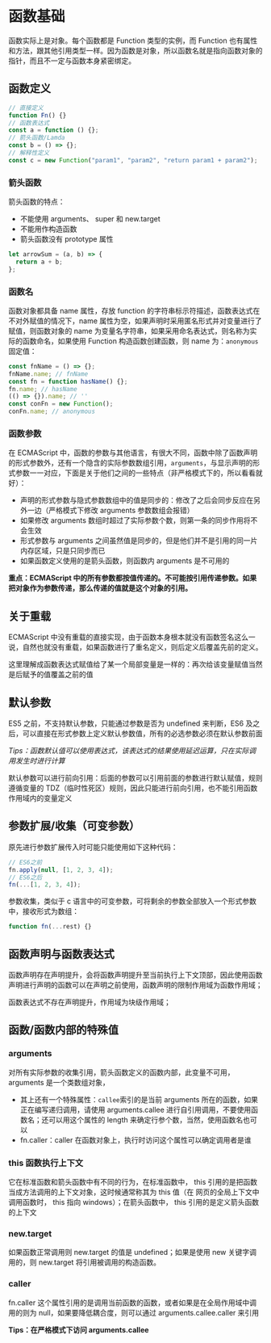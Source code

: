 # 函数基础

函数实际上是对象。每个函数都是 Function 类型的实例，而 Function 也有属性和方法，跟其他引用类型一样。因为函数是对象，所以函数名就是指向函数对象的指针，而且不一定与函数本身紧密绑定。

## 函数定义

```js
// 直接定义
function Fn() {}
// 函数表达式
const a = function () {};
// 箭头函数/Lamda
const b = () => {};
// 解释性定义
const c = new Function("param1", "param2", "return param1 + param2");
```

### 箭头函数

箭头函数的特点：

- 不能使用 arguments、 super 和 new.target
- 不能用作构造函数
- 箭头函数没有 prototype 属性

```js
let arrowSum = (a, b) => {
  return a + b;
};
```

### 函数名

函数对象都具备 name 属性，存放 function 的字符串标示符描述，函数表达式在不对外赋值的情况下，name 属性为空，如果声明时采用匿名形式并对变量进行了赋值，则函数对象的 name 为变量名字符串，如果采用命名表达式，则名称为实际的函数命名，如果使用 Function 构造函数创建函数，则 name 为：`anonymous`固定值：

```js
const fnName = () => {};
fnName.name; // fnName
const fn = function hasName() {};
fn.name; // hasName
(() => {}).name; // ''
const conFn = new Function();
conFn.name; // anonymous
```

### 函数参数

在 ECMAScript 中，函数的参数与其他语言，有很大不同，函数中除了函数声明的形式参数外，还有一个隐含的实际参数数组引用，`arguments`，与显示声明的形式参数一一对应，下面是关于他们之间的一些特点（非严格模式下的，所以看看就好）：

- 声明的形式参数与隐式参数数组中的值是同步的：修改了之后会同步反应在另外一边（严格模式下修改 arguments 参数数组会报错）
- 如果修改 arguments 数组时超过了实际参数个数，则第一条的同步作用将不会生效
- 形式参数与 arguments 之间虽然值是同步的，但是他们并不是引用的同一片内存区域，只是只同步而已
- 如果函数定义使用的是箭头函数，则函数内 arguments 是不可用的

**重点：ECMAScript 中的所有参数都按值传递的。不可能按引用传递参数。如果把对象作为参数传递，那么传递的值就是这个对象的引用。**

## 关于重载

ECMAScript 中没有重载的直接实现，由于函数本身根本就没有函数签名这么一说，自然也就没有重载，如果函数进行了重名定义，则后定义后覆盖先前的定义。

这里理解成函数表达式赋值给了某一个局部变量是一样的：再次给该变量赋值当然是后赋予的值覆盖之前的值

## 默认参数

ES5 之前，不支持默认参数，只能通过参数是否为 undefined 来判断，ES6 及之后，可以直接在形式参数上定义默认参数值，所有的必选参数必须在默认参数前面

_Tips：函数默认值可以使用表达式，该表达式的结果使用延迟运算，只在实际调用发生时进行计算_

默认参数可以进行前向引用：后面的参数可以引用前面的参数进行默认赋值，规则遵循变量的 TDZ（临时性死区）规则，因此只能进行前向引用，也不能引用函数作用域内的变量定义

## 参数扩展/收集（可变参数）

原先进行参数扩展传入时可能只能使用如下这种代码：

```js
// ES6之前
fn.apply(null, [1, 2, 3, 4]);
// ES6之后
fn(...[1, 2, 3, 4]);
```

参数收集，类似于 c 语言中的可变参数，可将剩余的参数全部放入一个形式参数中，接收形式为数组：

```js
function fn(...rest) {}
```

## 函数声明与函数表达式

函数声明存在声明提升，会将函数声明提升至当前执行上下文顶部，因此使用函数声明进行声明的函数可以在声明之前使用，函数声明的限制作用域为函数作用域；

函数表达式不存在声明提升，作用域为块级作用域；

## 函数/函数内部的特殊值

### arguments

对所有实际参数的收集引用，箭头函数定义的函数内部，此变量不可用，arguments 是一个类数组对象，

- 其上还有一个特殊属性：`callee`索引的是当前 arguments 所在的函数，如果正在编写递归调用，请使用 arguments.callee 进行自引用调用，不要使用函数名；还可以用这个属性的 length 来确定行参个数，当然，使用函数名也可以
- fn.caller：caller 在函数对象上，执行时访问这个属性可以确定调用者是谁

### this 函数执行上下文

它在标准函数和箭头函数中有不同的行为，在标准函数中， this 引用的是把函数当成方法调用的上下文对象，这时候通常称其为 this 值（在
网页的全局上下文中调用函数时， this 指向 windows）；在箭头函数中， this 引用的是定义箭头函数的上下文

### new.target

如果函数正常调用则 new.target 的值是 undefined；如果是使用 new 关键字调用的，则 new.target 将引用被调用的构造函数。

### caller

fn.caller 这个属性引用的是调用当前函数的函数，或者如果是在全局作用域中调用的则为 null，如果要降低耦合度，则可以通过 arguments.callee.caller 来引用

**Tips：在严格模式下访问 arguments.callee**
